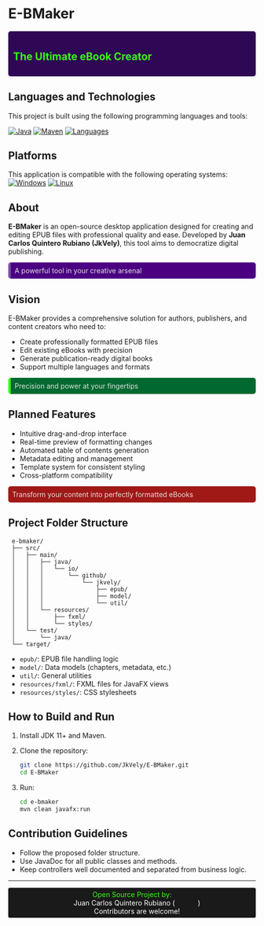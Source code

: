 # E-BMaker

<div style="background-color: #2e0854; color: #39ff14; padding: 10px; border-radius: 5px; margin: 15px 0;">
<h2>The Ultimate eBook Creator</h2>
</div>

## Languages and Technologies

This project is built using the following programming languages and tools:

[![Java](https://skillicons.dev/icons?i=java)](https://skillicons.dev)
[![Maven](https://skillicons.dev/icons?i=maven)](https://skillicons.dev)
[![Languages](https://skillicons.dev/icons?i=html,css)](https://skillicons.dev)

## Platforms

This application is compatible with the following operating systems:
[![Windows](https://skillicons.dev/icons?i=windows)](https://skillicons.dev)
[![Linux](https://skillicons.dev/icons?i=linux)](https://skillicons.dev)

## About

**E-BMaker** is an open-source desktop application designed for creating and editing EPUB files with professional quality and ease. Developed by **Juan Carlos Quintero Rubiano (JkVely)**, this tool aims to democratize digital publishing.

<div style="background-color: #4b0082; color: #e0e0e0; padding: 8px; border-radius: 5px; margin: 10px 0; border-left: 5px solid #7c53a3;">
A powerful tool in your creative arsenal
</div>

## Vision

E-BMaker provides a comprehensive solution for authors, publishers, and content creators who need to:

- Create professionally formatted EPUB files
- Edit existing eBooks with precision
- Generate publication-ready digital books
- Support multiple languages and formats

<div style="background-color: #016930; color: #e0e0e0; padding: 8px; border-radius: 5px; margin: 10px 0; border-left: 5px solid #39ff14;">
Precision and power at your fingertips
</div>

## Planned Features

- Intuitive drag-and-drop interface
- Real-time preview of formatting changes
- Automated table of contents generation
- Metadata editing and management
- Template system for consistent styling
- Cross-platform compatibility

<div style="background-color: #a01916; color: #e0e0e0; padding: 8px; border-radius: 5px; margin: 10px 0;">
Transform your content into perfectly formatted eBooks
</div>

## Project Folder Structure

```text
 e-bmaker/
 ├── src/
 │   ├── main/
 │   │   ├── java/
 │   │   │   └── io/
 │   │   │       └── github/
 │   │   │           └── jkvely/
 │   │   │               ├── epub/
 │   │   │               ├── model/
 │   │   │               └── util/
 │   │   └── resources/
 │   │       ├── fxml/
 │   │       └── styles/
 │   └── test/
 │       └── java/
 └── target/
```

- `epub/`: EPUB file handling logic
- `model/`: Data models (chapters, metadata, etc.)
- `util/`: General utilities
- `resources/fxml/`: FXML files for JavaFX views
- `resources/styles/`: CSS stylesheets

## How to Build and Run

1. Install JDK 11+ and Maven.
2. Clone the repository:

   ```sh
   git clone https://github.com/JkVely/E-BMaker.git
   cd E-BMaker
   ```

3. Run:

   ```sh
   cd e-bmaker
   mvn clean javafx:run
   ```

## Contribution Guidelines

- Follow the proposed folder structure.
- Use JavaDoc for all public classes and methods.
- Keep controllers well documented and separated from business logic.

---

<div style="background-color: #1a1a1a; color: #39ff14; padding: 5px; text-align: center; border-radius: 3px;">
   Open Source Project by:
   <ul style="list-style-type: none; padding: 0 0 0 20px; margin: 0; color: #ffffff;">
      <li>Juan Carlos Quintero Rubiano (<b><a href="https://github.com/JkVely">JkVely</a></b>)</li>
      <li>Contributors are welcome!</li>
   </ul>
</div>
